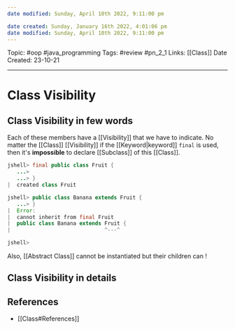 ```yaml
---
date modified: Sunday, April 10th 2022, 9:11:00 pm

date created: Sunday, January 16th 2022, 4:01:06 pm
date modified: Sunday, April 10th 2022, 9:11:00 pm
---
```


Topic: #oop #java_programming
Tags: #review #pn_2_1
Links: [[Class]]
Date Created: 23-10-21

---

# Class Visibility

## Class Visibility in few words

Each of these members have a [[Visibility]] that we have to indicate. No matter the [[Class]] [[Visibility]] if the [[Keyword|keyword]] `final` is used, then it's **impossible** to declare [[Subclass]] of this [[Class]].

```java
jshell> final public class Fruit {
   ...>     
   ...> }
|  created class Fruit

jshell> public class Banana extends Fruit {
   ...> }
|  Error:
|  cannot inherit from final Fruit
|  public class Banana extends Fruit {
|                              ^---^

jshell> 
```

Also, [[Abstract Class]] cannot be instantiated but their children can !

## Class Visibility in details

## References

- [[Class#References]]
